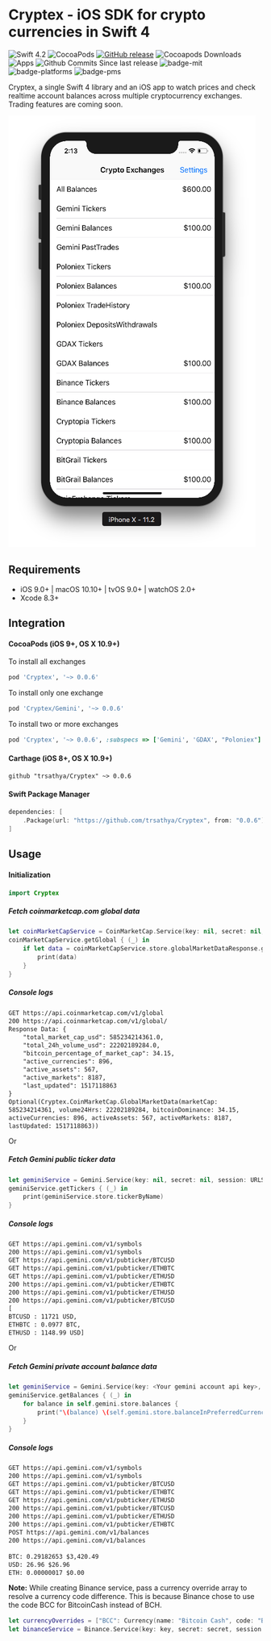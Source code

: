 # Cryptex - iOS SDK for crypto currencies in Swift 4

![Swift 4.2](https://img.shields.io/badge/Swift-4.2-brightgreen.svg) ![CocoaPods](https://img.shields.io/cocoapods/v/Cryptex.svg) [![GitHub release](https://img.shields.io/github/release/trsathya/Cryptex.svg)](https://github.com/trsathya/Cryptex/releases) ![Cocoapods Downloads](https://img.shields.io/cocoapods/dt/Cryptex.svg) ![Apps](https://img.shields.io/cocoapods/at/Cryptex.svg) ![Github Commits Since last release](https://img.shields.io/github/commits-since/trsathya/Cryptex/latest.svg) ![badge-mit]
![badge-platforms] ![badge-pms]

Cryptex, a single Swift 4 library and an iOS app to watch prices and check realtime account balances across multiple cryptocurrency exchanges. Trading features are coming soon.

![Sample App UI](SampleAppUI.png)

## Requirements

- iOS 9.0+ | macOS 10.10+ | tvOS 9.0+ | watchOS 2.0+
- Xcode 8.3+

## Integration

#### CocoaPods (iOS 9+, OS X 10.9+)

To install all exchanges
```ruby
pod 'Cryptex', '~> 0.0.6'
```

To install only one exchange
```ruby
pod 'Cryptex/Gemini', '~> 0.0.6'
```

To install two or more exchanges
```ruby
pod 'Cryptex', '~> 0.0.6', :subspecs => ['Gemini', 'GDAX', "Poloniex"]
```

#### Carthage (iOS 8+, OS X 10.9+)

```
github "trsathya/Cryptex" ~> 0.0.6
```

#### Swift Package Manager

```swift
dependencies: [
    .Package(url: "https://github.com/trsathya/Cryptex", from: "0.0.6"),
]
```

## Usage

#### Initialization

```swift
import Cryptex
```

##### Fetch coinmarketcap.com global data
```swift
let coinMarketCapService = CoinMarketCap.Service(key: nil, secret: nil, session: URLSession.shared, userPreference: .USD_BTC, currencyOverrides: nil)
coinMarketCapService.getGlobal { (_) in
    if let data = coinMarketCapService.store.globalMarketDataResponse.globalData {
        print(data)
    }
}
```

##### Console logs
```
GET https://api.coinmarketcap.com/v1/global
200 https://api.coinmarketcap.com/v1/global/
Response Data: {
    "total_market_cap_usd": 585234214361.0,
    "total_24h_volume_usd": 22202189284.0,
    "bitcoin_percentage_of_market_cap": 34.15,
    "active_currencies": 896,
    "active_assets": 567,
    "active_markets": 8187,
    "last_updated": 1517118863
}
Optional(Cryptex.CoinMarketCap.GlobalMarketData(marketCap: 585234214361, volume24Hrs: 22202189284, bitcoinDominance: 34.15, activeCurrencies: 896, activeAssets: 567, activeMarkets: 8187, lastUpdated: 1517118863))

```
Or

##### Fetch Gemini public ticker data
```swift
let geminiService = Gemini.Service(key: nil, secret: nil, session: URLSession.shared, userPreference: .USD_BTC, currencyOverrides: nil)
geminiService.getTickers { (_) in
    print(geminiService.store.tickerByName)
}
```
##### Console logs
```
GET https://api.gemini.com/v1/symbols
200 https://api.gemini.com/v1/symbols
GET https://api.gemini.com/v1/pubticker/BTCUSD
GET https://api.gemini.com/v1/pubticker/ETHBTC
GET https://api.gemini.com/v1/pubticker/ETHUSD
200 https://api.gemini.com/v1/pubticker/ETHBTC
200 https://api.gemini.com/v1/pubticker/ETHUSD
200 https://api.gemini.com/v1/pubticker/BTCUSD
[
BTCUSD : 11721 USD,
ETHBTC : 0.0977 BTC,
ETHUSD : 1148.99 USD]
```
Or
##### Fetch Gemini private account balance data
```swift
let geminiService = Gemini.Service(key: <Your gemini account api key>, secret: <Your gemini account api secret>, session: URLSession.shared, userPreference: .USD_BTC, currencyOverrides: nil)
geminiService.getBalances { (_) in
    for balance in self.gemini.store.balances {
        print("\(balance) \(self.gemini.store.balanceInPreferredCurrency(balance: balance).usdFormatted ?? "")")
    }
}
```
##### Console logs
```
GET https://api.gemini.com/v1/symbols
200 https://api.gemini.com/v1/symbols
GET https://api.gemini.com/v1/pubticker/BTCUSD
GET https://api.gemini.com/v1/pubticker/ETHBTC
GET https://api.gemini.com/v1/pubticker/ETHUSD
200 https://api.gemini.com/v1/pubticker/BTCUSD
200 https://api.gemini.com/v1/pubticker/ETHUSD
200 https://api.gemini.com/v1/pubticker/ETHBTC
POST https://api.gemini.com/v1/balances
200 https://api.gemini.com/v1/balances

BTC: 0.29182653 $3,420.49
USD: 26.96 $26.96
ETH: 0.00000017 $0.00
```

**Note:** While creating Binance service, pass a currency override array to resolve a currency code difference. This is because Binance chose to use the code BCC for BitcoinCash instead of BCH.
```swift
let currencyOverrides = ["BCC": Currency(name: "Bitcoin Cash", code: "BCC")]
let binanceService = Binance.Service(key: key, secret: secret, session: session, userPreference: .USDT_BTC, currencyOverrides: currencyOverrides)
```

[badge-pms]: https://img.shields.io/badge/supports-CocoaPods%20%7C%20Carthage%20%7C%20SwiftPM-green.svg
[badge-platforms]: https://img.shields.io/badge/platforms-macOS%20%7C%20iOS%20%7C%20watchOS%20%7C%20tvOS%20%7C%20Linux-lightgrey.svg
[badge-mit]: https://img.shields.io/badge/license-MIT-blue.svg
